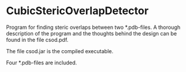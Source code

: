 CubicStericOverlapDetector
==========================

Program for finding steric overlaps between two *.pdb-files.
A thorough description of the program and the thoughts behind
the design can be found in the file csod.pdf.

The file csod.jar is the compiled executable.

Four *.pdb-files are included.

